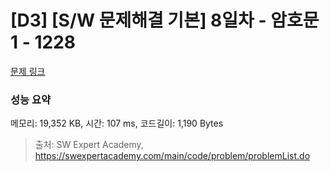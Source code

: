 # [D3] [S/W 문제해결 기본] 8일차 - 암호문1 - 1228 

[문제 링크](https://swexpertacademy.com/main/code/problem/problemDetail.do?contestProbId=AV14w-rKAHACFAYD) 

### 성능 요약

메모리: 19,352 KB, 시간: 107 ms, 코드길이: 1,190 Bytes



> 출처: SW Expert Academy, https://swexpertacademy.com/main/code/problem/problemList.do